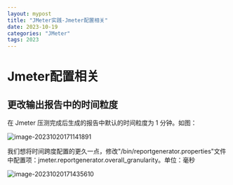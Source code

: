 ```yaml
---
layout: mypost
title: "JMeter实践-Jmeter配置相关"
date: 2023-10-19
categories: "JMeter"
tags: 2023
---
```


# Jmeter配置相关

## 更改输出报告中的时间粒度

在 Jmeter 压测完成后生成的报告中默认的时间粒度为 1 分钟。如图：

![image-20231020171141891]({{site.url}}/img/image-20231020171141891.png)

我们想将时间跨度配置的更久一点，修改"/bin/reportgenerator.properties"文件中配置项：jmeter.reportgenerator.overall_granularity。单位：毫秒

![image-20231020171435610]({{site.url}}/img/image-20231020171435610.png)
